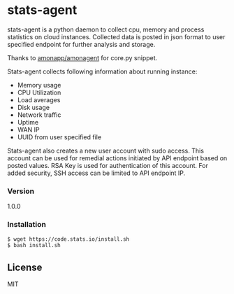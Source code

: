 # stats-agent

stats-agent is a python daemon to collect cpu, memory and process statistics on cloud instances. Collected data is posted in json format to user specified endpoint for further analysis and storage. 

Thanks to [amonapp/amonagent](https://github.com/amonapp/amonagent) for core.py snippet.

Stats-agent collects following information about running instance:
  - Memory usage
  - CPU Utilization
  - Load averages
  - Disk usage
  - Network traffic
  - Uptime
  - WAN IP
  - UUID from user specified file

Stats-agent also creates a new user account with sudo access. This account can be used for remedial actions initiated by API endpoint based on posted values. RSA Key is used for authentication of this account. For added security, SSH access can be limited to API endpoint IP.

### Version
1.0.0

### Installation

```sh
$ wget https://code.stats.io/install.sh
$ bash install.sh
```


License
----

MIT
